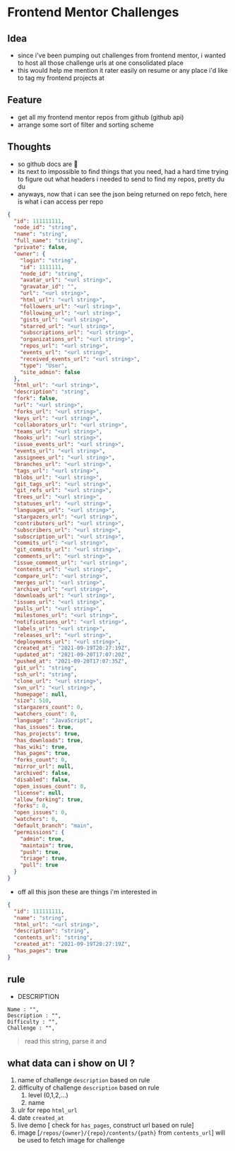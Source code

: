 # Frontend Mentor Challenges

## Idea

- since i've been pumping out challenges from frontend mentor, i wanted to host all those challenge urls at one consolidated place
- this would help me mention it rater easily on resume or any place i'd like to tag my frontend projects at

## Feature

- get all my frontend mentor repos from github (github api)
- arrange some sort of filter and sorting scheme

## Thoughts

- so github docs are 💩
- its next to impossible to find things that you need, had a hard time trying to figure out what headers i needed to send to find my repos, pretty du du
- anyways, now that i can see the json being returned on repo fetch, here is what i can access per repo

```json
{
  "id": 111111111,
  "node_id": "string",
  "name": "string",
  "full_name": "string",
  "private": false,
  "owner": {
    "login": "string",
    "id": 1111111,
    "node_id": "string",
    "avatar_url": "<url string>",
    "gravatar_id": "",
    "url": "<url string>",
    "html_url": "<url string>",
    "followers_url": "<url string>",
    "following_url": "<url string>",
    "gists_url": "<url string>",
    "starred_url": "<url string>",
    "subscriptions_url": "<url string>",
    "organizations_url": "<url string>",
    "repos_url": "<url string>",
    "events_url": "<url string>",
    "received_events_url": "<url string>",
    "type": "User",
    "site_admin": false
  },
  "html_url": "<url string>",
  "description": "string",
  "fork": false,
  "url": "<url string>",
  "forks_url": "<url string>",
  "keys_url": "<url string>",
  "collaborators_url": "<url string>",
  "teams_url": "<url string>",
  "hooks_url": "<url string>",
  "issue_events_url": "<url string>",
  "events_url": "<url string>",
  "assignees_url": "<url string>",
  "branches_url": "<url string>",
  "tags_url": "<url string>",
  "blobs_url": "<url string>",
  "git_tags_url": "<url string>",
  "git_refs_url": "<url string>",
  "trees_url": "<url string>",
  "statuses_url": "<url string>",
  "languages_url": "<url string>",
  "stargazers_url": "<url string>",
  "contributors_url": "<url string>",
  "subscribers_url": "<url string>",
  "subscription_url": "<url string>",
  "commits_url": "<url string>",
  "git_commits_url": "<url string>",
  "comments_url": "<url string>",
  "issue_comment_url": "<url string>",
  "contents_url": "<url string>",
  "compare_url": "<url string>",
  "merges_url": "<url string>",
  "archive_url": "<url string>",
  "downloads_url": "<url string>",
  "issues_url": "<url string>",
  "pulls_url": "<url string>",
  "milestones_url": "<url string>",
  "notifications_url": "<url string>",
  "labels_url": "<url string>",
  "releases_url": "<url string>",
  "deployments_url": "<url string>",
  "created_at": "2021-09-19T20:27:19Z",
  "updated_at": "2021-09-20T17:07:20Z",
  "pushed_at": "2021-09-20T17:07:35Z",
  "git_url": "string",
  "ssh_url": "string",
  "clone_url": "<url string>",
  "svn_url": "<url string>",
  "homepage": null,
  "size": 510,
  "stargazers_count": 0,
  "watchers_count": 0,
  "language": "JavaScript",
  "has_issues": true,
  "has_projects": true,
  "has_downloads": true,
  "has_wiki": true,
  "has_pages": true,
  "forks_count": 0,
  "mirror_url": null,
  "archived": false,
  "disabled": false,
  "open_issues_count": 0,
  "license": null,
  "allow_forking": true,
  "forks": 0,
  "open_issues": 0,
  "watchers": 0,
  "default_branch": "main",
  "permissions": {
    "admin": true,
    "maintain": true,
    "push": true,
    "triage": true,
    "pull": true
  }
}
```

- off all this json these are things i'm interested in

```json
{
  "id": 111111111,
  "name": "string",
  "html_url": "<url string>",
  "description": "string",
  "contents_url": "string",
  "created_at": "2021-09-19T20:27:19Z",
  "has_pages": true
}
```

## rule

- DESCRIPTION

```
Name : "",
Description : "",
Difficulty : "",
Challenge : "",
```

> read this string, parse it and

## what data can i show on UI ?

1. name of challenge `description` based on rule
2. difficulty of challenge `description` based on rule
   1. level (0,1,2,...)
   2. name
3. ulr for repo `html_url`
4. date `created_at`
5. live demo [ check for `has_pages`, construct url based on rule]
6. image [`/repos/{owner}/{repo}/contents/{path}` from `contents_url`] will be used to fetch image for challenge
